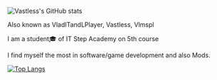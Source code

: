 ![Vastless's GitHub stats](https://github-readme-stats.vercel.app/api?username=Vlmspl&show_icons=true&theme=radical)

Also known as VladITandLPlayer, Vastless, Vlmspl

I am a student🎓 of IT Step Academy on 5th course

I find myself the most in software/game development and also Mods.

[![Top Langs](https://github-readme-stats.vercel.app/api/top-langs/?username=Vlmspl&layout=pie)](https://github.com/anuraghazra/github-readme-stats)

